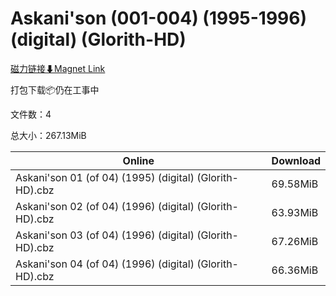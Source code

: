 # Askani'son (001-004) (1995-1996) (digital) (Glorith-HD)

[磁力链接⬇Magnet Link](magnet:?xt=urn:btih:d0d70e72a974be4996f3dc82017a6c1029385ebd&dn=Askani%27son%20%28001-004%29%20%281995-1996%29%20%28digital%29%20%28Glorith-HD%29)

打包下载📦仍在工事中

文件数：4

总大小：267.13MiB

Online | Download
--- | ---
Askani'son 01 (of 04) (1995) (digital) (Glorith-HD).cbz | 69.58MiB
Askani'son 02 (of 04) (1996) (digital) (Glorith-HD).cbz | 63.93MiB
Askani'son 03 (of 04) (1996) (digital) (Glorith-HD).cbz | 67.26MiB
Askani'son 04 (of 04) (1996) (digital) (Glorith-HD).cbz | 66.36MiB